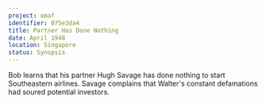 ```yaml
---
project: omaf
identifier: 075e3da4
title: Partner Has Done Nothing
date: April 1948 
location: Singapore
status: Synopsis
---
```


Bob learns that his partner Hugh Savage has done nothing to start
Southeastern airlines. Savage complains that Walter's constant
defamations had soured potential investors.

